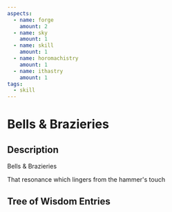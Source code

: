 ```yaml
---
aspects: 
  - name: forge
    amount: 2
  - name: sky
    amount: 1
  - name: skill
    amount: 1
  - name: horomachistry
    amount: 1
  - name: ithastry
    amount: 1
tags:
  - skill
---
```


# Bells & Brazieries

## Description
Bells & Brazieries

That resonance which lingers from the hammer's touch
## Tree of Wisdom Entries